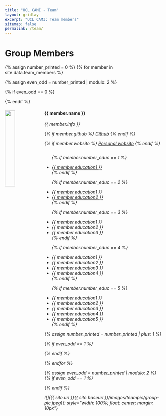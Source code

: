 ```yaml
---
title: "UCL CAMI - Team"
layout: gridlay
excerpt: "UCL CAMI: Team members"
sitemap: false
permalink: /team/
---
```


# Group Members

{% assign number_printed = 0 %}
{% for member in site.data.team_members %}

{% assign even_odd = number_printed | modulo: 2 %}

{% if even_odd == 0 %}
<div class="row">
{% endif %}

<div class="col-sm-6 clearfix">
  <img src="{{ site.url }}{{ site.baseurl }}/images/teampic/{{ member.photo }}" class="img-responsive" width="25%" style="float: left" />
  <h4>{{ member.name }}</h4>
  <i>{{ member.info }} 
  
  {% if member.github %}
  <i><a href="{{ member.github }}">Github</a>
  {% endif %}

  {% if member.website %}
  <i><a href="{{ member.github }}">Personal website</a>
  {% endif %}

  <ul style="overflow: hidden">

  {% if member.number_educ == 1 %}
  <li><a href="{{ member.educationlink1 }}"> {{ member.education1 }} </a> </li>
  {% endif %}

  {% if member.number_educ == 2 %}
  <li> <a href="{{ member.educationlink1 }}"> {{ member.education1 }} </a> </li>
  <li> <a href="{{ member.educationlink2 }}"> {{ member.education2 }} </a> </li>
  {% endif %}

  {% if member.number_educ == 3 %}
  <li> {{ member.education1 }} </li>
  <li> {{ member.education2 }} </li>
  <li> {{ member.education3 }} </li>
  {% endif %}

  {% if member.number_educ == 4 %}
  <li> {{ member.education1 }} </li>
  <li> {{ member.education2 }} </li>
  <li> {{ member.education3 }} </li>
  <li> {{ member.education4 }} </li>
  {% endif %}

  {% if member.number_educ == 5 %}
  <li> {{ member.education1 }} </li>
  <li> {{ member.education2 }} </li>
  <li> {{ member.education3 }} </li>
  <li> {{ member.education4 }} </li>
  <li> {{ member.education5 }} </li>
  {% endif %}

  </ul>
</div>

{% assign number_printed = number_printed | plus: 1 %}

{% if even_odd == 1 %}
</div>
{% endif %}

{% endfor %}

{% assign even_odd = number_printed | modulo: 2 %}
{% if even_odd == 1 %}
</div>
{% endif %}


![]({{ site.url }}{{ site.baseurl }}/images/teampic/group-pic.jpeg){: style="width: 100%; float: center; margin: 10px"}

